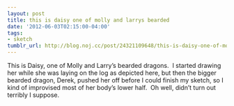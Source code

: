 ```yaml
---
layout: post
title: this is daisy one of molly and larrys bearded
date: '2012-06-03T02:15:00-04:00'
tags:
- sketch
tumblr_url: http://blog.noj.cc/post/24321109648/this-is-daisy-one-of-molly-and-larrys-bearded
---
```

This is Daisy, one of Molly and Larry’s bearded dragons.  I started drawing her while she was laying on the log as depicted here, but then the bigger bearded dragon, Derek, pushed her off before I could finish my sketch, so I kind of improvised most of her body’s lower half.  Oh well, didn’t turn out terribly I suppose.
